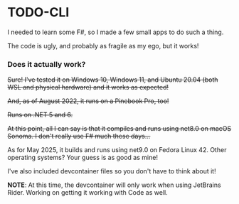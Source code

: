 ﻿# TODO-CLI

I needed to learn some F#, so I made a few small apps to do such a thing.

The code is ugly, and probably as fragile as my ego, but it works!

### Does it actually work?
~~Sure! I've tested it on Windows 10, Windows 11, and Ubuntu 20.04 (both WSL and physical hardware) and it works as expected!~~

~~And, as of August 2022, it runs on a Pinebook Pro, too!~~

~~Runs on .NET 5 and 6.~~

~~At this point, all I can say is that it compiles and runs using net8.0 on macOS Sonoma. I don't really use F# much these days...~~

As for May 2025, it builds and runs using net9.0 on Fedora Linux 42. Other operating systems? Your guess is as good as mine!

I've also included devcontainer files so you don't have to think about it!

**NOTE**: At this time, the devcontainer will only work when using JetBrains Rider. Working on getting it working with Code as well.